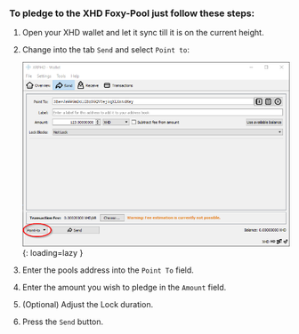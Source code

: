 ### To pledge to the XHD Foxy-Pool just follow these steps:

1. Open your XHD wallet and let it sync till it is on the current
   height.
2. Change into the tab `Send` and select `Point to`:

    ![XHD Point to](../../assets/img/pledging/xhd-pledge.png){: loading=lazy }

3. Enter the pools address into the `Point To` field.
4. Enter the amount you wish to pledge in the `Amount` field.
5. (Optional) Adjust the Lock duration. 
6. Press the `Send` button.
